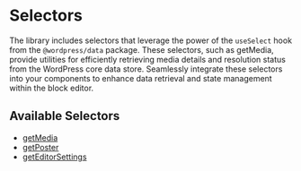 # Selectors

The library includes selectors that leverage the power of the `useSelect` hook from the `@wordpress/data` package. These selectors, such as getMedia, provide utilities for efficiently retrieving media details and resolution status from the WordPress core data store. Seamlessly integrate these selectors into your components to enhance data retrieval and state management within the block editor.

## Available Selectors

- [getMedia](selectors/get-media/readme.md)
- [getPoster](selectors/get-poster/readme.md)
- [getEditorSettings](selectors/get-editor-settings/readme.md)
